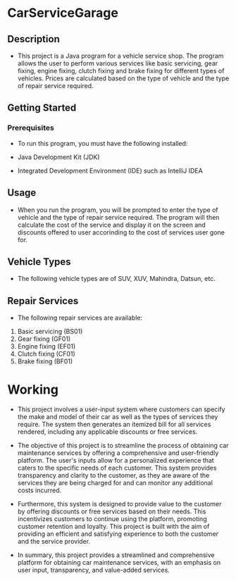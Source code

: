 # CarServiceGarage
## Description
* This project is a Java program for a vehicle service shop. The program allows the user to perform various services like basic servicing, gear fixing, engine fixing, clutch fixing and brake fixing for different types of vehicles. Prices are calculated based on the type of vehicle and the type of repair service required.

## Getting Started
### Prerequisites
* To run this program, you must have the following installed:

* Java Development Kit (JDK)
* Integrated Development Environment (IDE) such as IntelliJ IDEA
## Usage
* When you run the program, you will be prompted to enter the type of vehicle and the type of repair service required. The program will then calculate the cost of the service and display it on the screen and discounts offered to user accorinding to the cost of services user gone for.
## Vehicle Types
* The following vehicle types are of SUV, XUV, Mahindra, Datsun, etc.
## Repair Services
* The following repair services are available:

1. Basic servicing (BS01)
2. Gear fixing (GF01)
3. Engine fixing (EF01)
4. Clutch fixing (CF01)
5. Brake fixing (BF01)

# Working
* This project involves a user-input system where customers can specify the make and model of their car as well as the types of services they require. The system then generates an itemized bill for all services rendered, including any applicable discounts or free services.

* The objective of this project is to streamline the process of obtaining car maintenance services by offering a comprehensive and user-friendly platform. The user's inputs allow for a personalized experience that caters to the specific needs of each customer. This system provides transparency and clarity to the customer, as they are aware of the services they are being charged for and can monitor any additional costs incurred.

* Furthermore, this system is designed to provide value to the customer by offering discounts or free services based on their needs. This incentivizes customers to continue using the platform, promoting customer retention and loyalty. This project is built with the aim of providing an efficient and satisfying experience to both the customer and the service provider.

* In summary, this project provides a streamlined and comprehensive platform for obtaining car maintenance services, with an emphasis on user input, transparency, and value-added services.
